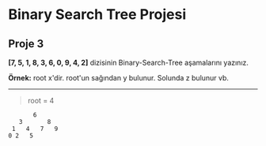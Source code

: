 # Binary Search Tree Projesi


## Proje 3

**[7, 5, 1, 8, 3, 6, 0, 9, 4, 2]** dizisinin Binary-Search-Tree aşamalarını yazınız.

**Örnek:** root x'dir. root'un sağından y bulunur. Solunda z bulunur vb.

---

>   root = 4

           6
       3       8
     1   4   7   9
    0 2   5